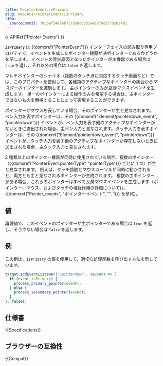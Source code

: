 ```yaml
---
title: PointerEvent.isPrimary
slug: Web/API/PointerEvent/isPrimary
l10n:
  sourceCommit: 708baf34eabb75789bcd3314a6879da3702024d1
---
```


{{ APIRef("Pointer Events") }}

**`isPrimary`** は {{domxref("PointerEvent")}} インターフェイスの読み取り専用プロパティで、イベントを生成したポインター機器が*主*ポインターであるかどうかを示します。 イベントの発生原因となったポインターが主機器である場合は `true` を返し、それ以外の場合は `false` を返します。

マルチポインターのシナリオ（複数のタッチ点に対応するタッチ画面など）では、このプロパティを使用して、各種類のアクティブなポインターの集合から*マスターポインター*を識別します。 主ポインターのみが*互換マウスイベント*を生成します。 単一のポインターによる操作のみを希望する場合は、主ポインターではないものを無視することによって実現することができます。

ポインターがマウスを表している場合、そのポインターが主と見なされます。 ペン入力を表すポインターは、その {{domxref("Element/pointerdown_event", "pointerdown")}} イベントが、ペン入力を表す他のアクティブなポインターがないときに送出された場合、主ペン入力と見なされます。タッチ入力を表すポインターは、その {{domxref("Element/pointerdown_event", "pointerdown")}} イベントが、タッチ入力を表す他のアクティブなポインターが存在しないときに送出された場合、主タッチ入力と見なされます。

2 種類以上のポインター機器が同時に使用されている場合、複数のポインター（{{domxref("PointerEvent.pointerType", "pointerType")}} ごとに 1 つ）が主と見なされます。 例えば、タッチ接触とマウスカーソルが同時に動かされると、両方とも主と見なされるポインターが生成されます。 複数の主ポインターがある場合、これらのポインターはすべて*互換マウスイベント*を生成します（ポインター、マウス、およびタッチの相互作用の詳細については、{{domxref("Pointer_events", "ポインターイベント", "", 1)}} を参照）。

## 値

論理値で、このイベントのポインターが主ポインターである場合は `true` を返し、そうでない場合は `false` を返します。

## 例

この例は、`isPrimary` の値を使用して、適切な処理関数を呼び出す方法を示しています。

```js
target.addEventListener('pointerdown', (event) => {
  if (event.isPrimary) {
    process_primary_pointer(event);
  } else {
    process_secondary_pointer(event);
  }
}, false);
```

## 仕様書

{{Specifications}}

## ブラウザーの互換性

{{Compat}}
